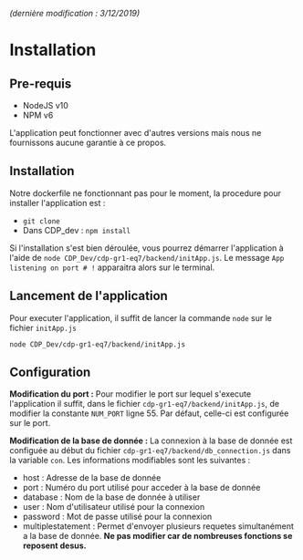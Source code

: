 *(dernière modification : 3/12/2019)*

Installation
============

Pre-requis
----------

* NodeJS v10
* NPM v6

L'application peut fonctionner avec d'autres versions mais nous ne fournissons aucune garantie à ce propos.

Installation
------------

Notre dockerfile ne fonctionnant pas pour le moment, la procedure pour installer l'application est :
* `git clone`
* Dans CDP_dev : `npm install`

Si l'installation s'est bien déroulée, vous pourrez démarrer l'application à l'aide de `node CDP_Dev/cdp-gr1-eq7/backend/initApp.js`. Le message `App listening on port # !` apparaitra alors sur le terminal.

Lancement de l'application
--------------------------

Pour executer l'application, il suffit de lancer la commande `node` sur le fichier `initApp.js`

`node CDP_Dev/cdp-gr1-eq7/backend/initApp.js`

Configuration
-------------

**Modification du port :**
Pour modifier le port sur lequel s'execute l'application il suffit, dans le fichier `cdp-gr1-eq7/backend/initApp.js`, de modifier la constante `NUM_PORT` ligne 55. Par défaut, celle-ci est configurée sur le port.

**Modification de la base de donnée :**
La connexion à la base de donnée est configuée au début du fichier `cdp-gr1-eq7/backend/db_connection.js` dans la variable `con`. Les informations modifiables sont les suivantes :
* host : Adresse de la base de donnée
* port : Numéro du port utilisé pour acceder à la base de donnée
* database : Nom de la base de donnée à utiliser
* user : Nom d'utilisateur utilisé pour la connexion
* password : Mot de passe utilisé pour la connexion
* multiplestatement : Permet d'envoyer plusieurs requetes simultanément a la base de donnée. **Ne pas modifier car de nombreuses fonctions se reposent desus.**